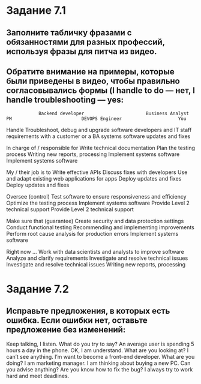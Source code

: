 # Задание 7.1
## Заполните табличку фразами с обязанностями для разных профессий, используя фразы для питча из видео.
## Обратите внимание на примеры, которые были приведены в видео, чтобы правильно согласовывались формы (I handle to do — нет, I handle troubleshooting — yes:

				Backend developer						Business Analyst			PM							DEVOPS Engineer						You

Handle				Troubleshoot, debug and upgrade software			developers and IT staff			requirements with a customer or a BA			systems software					updates and fixes
			
In charge of / responsible for	Write technical documentation					Plan the testing process		Writing new reports, processing				Implement systems software				Implement systems software
				
My / their job is to		Write effective APIs						Discuss fixes with developers		Use and adapt existing web applications for apps	Deploy updates and fixes				Deploy updates and fixes
					
Oversee (control)		Test software to ensure responsiveness and efficiency		Optimize the testing process		Implement systems software				Provide Level 2 technical support			Provide Level 2 technical support
					
Make sure that (guarantee)	Create security and data protection settings			Conduct functional testing		Recommending and implementing improvements		Perform root cause analysis for production errors	Implement systems software
							
Right now …			Work with data scientists and analysts to improve software	Analyze and clarify requirements	Investigate and resolve technical issues		Investigate and resolve technical issues		Writing new reports, processing	

















# Задание 7.2
## Исправьте предложения, в которых есть ошибка. Если ошибки нет, оставьте предложение без изменений:
 
Keep talking, I listen.
What do you try to say?
An average user is spending 5 hours a day in the phone.
OK, I am understand.
What are you looking at? I can’t see anything.
I’m want to become a front-end developer.
What are you doing?
I am marketing manager.
I am thinking about buying a new PC. Can you advise anything?
Are you know how to fix the bug?
I always try to work hard and meet deadlines.
